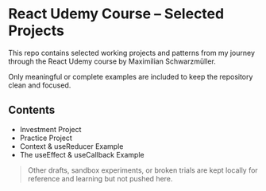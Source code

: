# React Udemy Course – Selected Projects

This repo contains selected working projects and patterns from my journey through the React Udemy course by Maximilian Schwarzmüller.

Only meaningful or complete examples are included to keep the repository clean and focused.

## Contents

- Investment Project
- Practice Project
- Context & useReducer Example
- The useEffect & useCallback Example

> Other drafts, sandbox experiments, or broken trials are kept locally for reference and learning but not pushed here.
